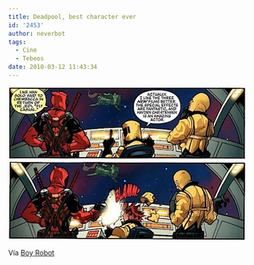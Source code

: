 ```yaml
---
title: Deadpool, best character ever
id: '2453'
author: neverbot
tags:
  - Cine
  - Tebeos
date: 2010-03-12 11:43:34
---
```


![201003121142.jpg](./deadpool-best-character-ever/201003121142.jpg)

Vía [Boy Robot](http://sharpless.tumblr.com/post/253705457/via-retconpunch-appropriate-response)